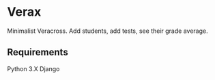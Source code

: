 # Verax
Minimalist Veracross. Add students, add tests, see their grade average.

## Requirements
Python 3.X
Django
